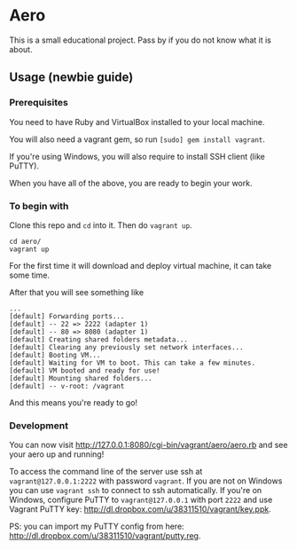 Aero
====

This is a small educational project. Pass by if you do not know what it is about.


Usage (newbie guide)
--------------------

### Prerequisites

You need to have Ruby and VirtualBox installed to your local machine.

You will also need a vagrant gem, so run `[sudo] gem install vagrant`.

If you're using Windows, you will also require to install SSH client (like PuTTY).

When you have all of the above, you are ready to begin your work.

### To begin with

Clone this repo and `cd` into it. Then do `vagrant up`.

	cd aero/
	vagrant up

For the first time it will download and deploy virtual machine, it can take some time.

After that you will see something like
	
	...
	[default] Forwarding ports...
	[default] -- 22 => 2222 (adapter 1)
	[default] -- 80 => 8080 (adapter 1)
	[default] Creating shared folders metadata...
	[default] Clearing any previously set network interfaces...
	[default] Booting VM...
	[default] Waiting for VM to boot. This can take a few minutes.
	[default] VM booted and ready for use!
	[default] Mounting shared folders...
	[default] -- v-root: /vagrant

And this means you're ready to go!

### Development

You can now visit http://127.0.0.1:8080/cgi-bin/vagrant/aero/aero.rb and see your aero up and running!

To access the command line of the server use ssh at `vagrant@127.0.0.1:2222` with password `vagrant`.
If you are not on Windows you can use `vagrant ssh` to connect to ssh automatically.
If you're on Windows, configure PuTTY to `vagrant@127.0.0.1` with port `2222` and use Vagrant PuTTY key: http://dl.dropbox.com/u/38311510/vagrant/key.ppk.

PS: you can import my PuTTY config from here: http://dl.dropbox.com/u/38311510/vagrant/putty.reg.
